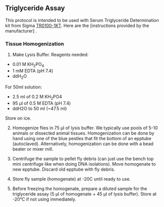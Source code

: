 ## Triglyceride Assay

This protocol is intended to be used with Serum Triglyceride Determination kit from Sigma [TR0100-1KT](https://www.sigmaaldrich.com/US/en/product/sigma/tr0100?gclid=CjwKCAjwpMOIBhBAEiwAy5M6YIeW9ngR5556P2jLO1r8CdaP6nECVMA9bpeBPX6nRHadZBIK43v14xoC9qwQAvD_BwE).  Here are the [instructions provided by the manufacturer] . 

### Tissue Homogenization

1.	Make Lysis Buffer.
  Reagents needed: 
  -	0.01 M KH<sub>2</sub>PO<sub>4</sub>
  -	1 mM EDTA (pH 7.4)
  -	ddH<sub>2</sub>O
  
  For 50ml solution:
  -	2.5 ml of 0.2 M KH<sub>2</sub>PO<subb>4</sub> 
  -	95 &mu;l of 0.5 M EDTA (pH 7.4)
  -	ddH2O to 50 ml (~47.5 ml)
  
  Store on ice.
  

2.	Homogenize flies in 75 &mu;l of lysis buffer.
    We typically use pools of 5-10 animals or dissected animal tissues. Homogenization can be done by hand using one of the blue pestles that fit the bottom of an   epptube (autoclaved).  Alternatively, homogenization can be done with a bead beater or mixer mill. 
    
3.	Centrifuge the sample to pellet fly debris (can just use the bench top mini centrifuge like when doing DNA isolations). Move homogenate to new epptube. Discard old epptube with fly debris.

4.	Store fly sample (homogenate) at -20C until ready to use.
 
5.	Before freezing the homogenate, prepare a diluted sample for the triglyceride assay (5 &mu;l of homogenate + 45 &mu;l of lysis buffer).  Store at -20°C if not using immediately. 
